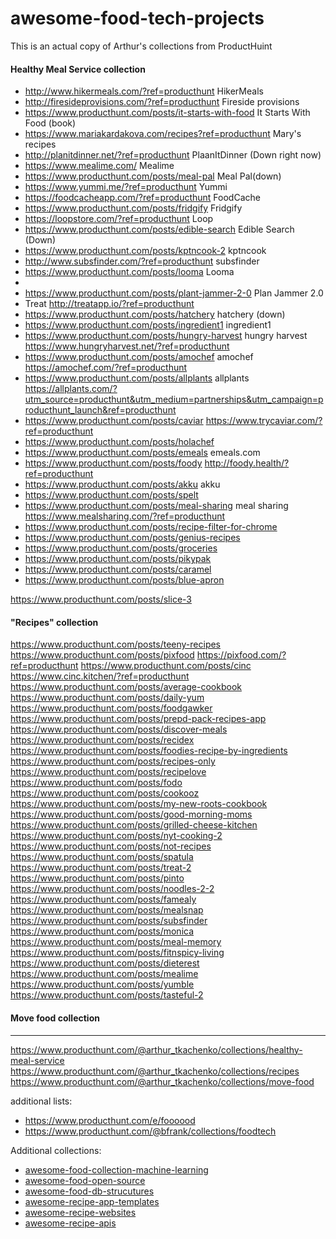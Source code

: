 # awesome-food-tech-projects

This is an actual copy of Arthur's collections from ProductHuint

#### Healthy Meal Service collection

- http://www.hikermeals.com/?ref=producthunt HikerMeals
- http://firesideprovisions.com/?ref=producthunt Fireside provisions
- https://www.producthunt.com/posts/it-starts-with-food It Starts With Food (book)
- https://www.mariakardakova.com/recipes?ref=producthunt Mary's recipes
- http://planitdinner.net/?ref=producthunt PlaanItDinner (Down right now)
- https://www.mealime.com/ Mealime
- https://www.producthunt.com/posts/meal-pal Meal Pal(down)
- https://www.yummi.me/?ref=producthunt Yummi
- https://foodcacheapp.com/?ref=producthunt FoodCache
- https://www.producthunt.com/posts/fridgify Fridgify
- https://loopstore.com/?ref=producthunt Loop
- https://www.producthunt.com/posts/edible-search Edible Search (Down)
- https://www.producthunt.com/posts/kptncook-2 kptncook
- http://www.subsfinder.com/?ref=producthunt subsfinder
- https://www.producthunt.com/posts/looma Looma
-
- https://www.producthunt.com/posts/plant-jammer-2-0 Plan Jammer 2.0
- Treat http://treatapp.io/?ref=producthunt
- https://www.producthunt.com/posts/hatchery hatchery (down)
- https://www.producthunt.com/posts/ingredient1 ingredient1
- https://www.producthunt.com/posts/hungry-harvest hungry harvest https://www.hungryharvest.net/?ref=producthunt
- https://www.producthunt.com/posts/amochef amochef https://amochef.com/?ref=producthunt
- https://www.producthunt.com/posts/allplants allplants https://allplants.com/?utm_source=producthunt&utm_medium=partnerships&utm_campaign=producthunt_launch&ref=producthunt
- https://www.producthunt.com/posts/caviar https://www.trycaviar.com/?ref=producthunt
- https://www.producthunt.com/posts/holachef
- https://www.producthunt.com/posts/emeals emeals.com
- https://www.producthunt.com/posts/foody http://foody.health/?ref=producthunt
- https://www.producthunt.com/posts/akku akku
- https://www.producthunt.com/posts/spelt
- https://www.producthunt.com/posts/meal-sharing meal sharing https://www.mealsharing.com/?ref=producthunt
- https://www.producthunt.com/posts/recipe-filter-for-chrome
- https://www.producthunt.com/posts/genius-recipes
- https://www.producthunt.com/posts/groceries
- https://www.producthunt.com/posts/pikypak
- https://www.producthunt.com/posts/caramel
- https://www.producthunt.com/posts/blue-apron



https://www.producthunt.com/posts/slice-3


#### "Recipes" collection
https://www.producthunt.com/posts/teeny-recipes
https://www.producthunt.com/posts/pixfood https://pixfood.com/?ref=producthunt
https://www.producthunt.com/posts/cinc https://www.cinc.kitchen/?ref=producthunt
https://www.producthunt.com/posts/average-cookbook
https://www.producthunt.com/posts/daily-yum
https://www.producthunt.com/posts/foodgawker
https://www.producthunt.com/posts/prepd-pack-recipes-app
https://www.producthunt.com/posts/discover-meals
https://www.producthunt.com/posts/recidex
https://www.producthunt.com/posts/foodies-recipe-by-ingredients
https://www.producthunt.com/posts/recipes-only
https://www.producthunt.com/posts/recipelove
https://www.producthunt.com/posts/fodo
https://www.producthunt.com/posts/cookooz
https://www.producthunt.com/posts/my-new-roots-cookbook
https://www.producthunt.com/posts/good-morning-moms
https://www.producthunt.com/posts/grilled-cheese-kitchen
https://www.producthunt.com/posts/nyt-cooking-2
https://www.producthunt.com/posts/not-recipes
https://www.producthunt.com/posts/spatula
https://www.producthunt.com/posts/treat-2
https://www.producthunt.com/posts/pinto
https://www.producthunt.com/posts/noodles-2-2
https://www.producthunt.com/posts/famealy
https://www.producthunt.com/posts/mealsnap
https://www.producthunt.com/posts/subsfinder
https://www.producthunt.com/posts/monica
https://www.producthunt.com/posts/meal-memory
https://www.producthunt.com/posts/fitnspicy-living
https://www.producthunt.com/posts/dieterest
https://www.producthunt.com/posts/mealime
https://www.producthunt.com/posts/yumble
https://www.producthunt.com/posts/tasteful-2

#### Move food collection

---

https://www.producthunt.com/@arthur_tkachenko/collections/healthy-meal-service
https://www.producthunt.com/@arthur_tkachenko/collections/recipes
https://www.producthunt.com/@arthur_tkachenko/collections/move-food

additional lists:
- https://www.producthunt.com/e/foooood
- https://www.producthunt.com/@bfrank/collections/foodtech


Additional collections:
- [awesome-food-collection-machine-learning](https://github.com/ChickenKyiv/awesome-food-collection-machine-learning)
- [awesome-food-open-source](https://github.com/ChickenKyiv/awesome-food-open-source)
- [awesome-food-db-strucutures](https://github.com/ChickenKyiv/awesome-food-db-strucutures)
- [awesome-recipe-app-templates](https://github.com/ChickenKyiv/awesome-recipe-app-templates)
- [awesome-recipe-websites](https://github.com/ChickenKyiv/awesome-recipe-websites)
- [awesome-recipe-apis](https://github.com/ChickenKyiv/awesome-recipe-apis)
